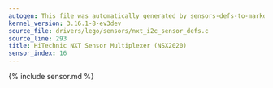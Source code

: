 ```yaml
---
autogen: This file was automatically generated by sensors-defs-to-markdown.py
kernel_version: 3.16.1-8-ev3dev
source_file: drivers/lego/sensors/nxt_i2c_sensor_defs.c
source_line: 293
title: HiTechnic NXT Sensor Multiplexer (NSX2020)
sensor_index: 16
---
```


{% include sensor.md %}
